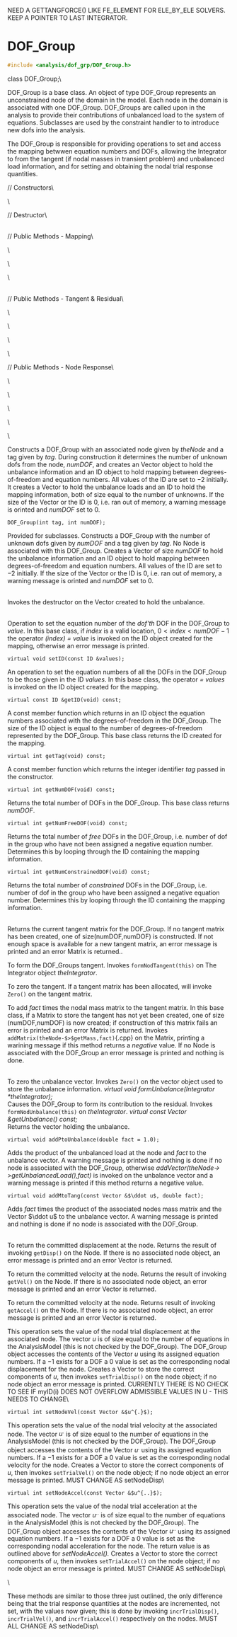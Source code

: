 NEED A GETTANGFORCE() LIKE FE_ELEMENT FOR ELE_BY_ELE SOLVERS. KEEP A
POINTER TO LAST INTEGRATOR.

# DOF_Group 

```cpp
#include <analysis/dof_grp/DOF_Group.h>
```

class DOF_Group;\

DOF_Group is a base class. An object of type DOF_Group represents an
unconstrained node of the domain in the model. Each node in the domain
is associated with one DOF_Group. DOF_Groups are called upon in the
analysis to provide their contributions of unbalanced load to the system
of equations. Subclasses are used by the constraint handler to to
introduce new dofs into the analysis.

The DOF_Group is responsible for providing operations to set and access
the mapping betwwen equation numbers and DOFs, allowing the Integrator
to from the tangent (if nodal masses in transient problem) and
unbalanced load information, and for setting and obtaining the nodal
trial response quantities.

// Constructors\

\

// Destructor\

\
// Public Methods - Mapping\

\

\

\

\
// Public Methods - Tangent & Residual\

\

\

\

\

// Public Methods - Node Response\

\

\

\

\

\

Constructs a DOF_Group with an associated node given by *theNode* and a
tag given by *tag*. During construction it determines the number of
unknown dofs from the node, *numDOF*, and creates an Vector object to
hold the unbalance information and an ID object to hold mapping between
degrees-of-freedom and equation numbers. All values of the ID are set to
$-2$ initially. It creates a Vector to hold the unbalance loads and an
ID to hold the mapping information, both of size equal to the number of
unknowns. If the size of the Vector or the ID is $0$, i.e. ran out of
memory, a warning message is orinted and *numDOF* set to $0$.

```{.cpp}
DOF_Group(int tag, int numDOF);
```

Provided for subclasses. Constructs a DOF_Group with the number of
unknown dofs given by *numDOF* and a tag given by *tag*. No Node is
associated with this DOF_Group. Creates a Vector of size *numDOF* to
hold the unbalance information and an ID object to hold mapping between
degrees-of-freedom and equation numbers. All values of the ID are set to
$-2$ initially. If the size of the Vector or the ID is $0$, i.e. ran out
of memory, a warning message is orinted and *numDOF* set to $0$.

\
Invokes the destructor on the Vector created to hold the unbalance.

\
Operation to set the equation number of the *dof'th* DOF in the
DOF_Group to *value*. In this base class, if *index* is a valid
location, $0 < index < numDOF-1$ the operator *(index) = value* is
invoked on the ID object created for the mapping, otherwise an error
message is printed.

```{.cpp}
virtual void setID(const ID &values);
```

An operation to set the equation numbers of all the DOFs in the
DOF_Group to be those given in the ID *values*. In this base class, the
operator *= values* is invoked on the ID object created for the
mapping.

```{.cpp}
virtual const ID &getID(void) const;
```

A const member function which returns in an ID object the equation
numbers associated with the degrees-of-freedom in the DOF_Group. The
size of the ID object is equal to the number of degrees-of-freedom
represented by the DOF_Group. This base class returns the ID created for
the mapping.

```{.cpp}
virtual int getTag(void) const;
```

A const member function which returns the integer identifier *tag*
passed in the constructor.

```{.cpp}
virtual int getNumDOF(void) const;
```

Returns the total number of DOFs in the DOF_Group. This base class
returns *numDOF*.

```{.cpp}
virtual int getNumFreeDOF(void) const;
```

Returns the total number of *free* DOFs in the DOF_Group, i.e. number of
dof in the group who have not been assigned a negative equation number.
Determines this by looping through the ID containing the mapping
information.

```{.cpp}
virtual int getNumConstrainedDOF(void) const;
```

Returns the total number of *constrained* DOFs in the DOF_Group, i.e.
number of dof in the group who have been assigned a negative equation
number. Determines this by looping through the ID containing the mapping
information.

\
Returns the current tangent matrix for the DOF_Group. If no tangent
matrix has been created, one of size(numDOF,numDOF) is constructed. If
not enough space is available for a new tangent matrix, an error message
is printed and an error Matrix is returned..

To form the DOF_Groups tangent. Invokes `formNodTangent(this)` on The
Integrator object *theIntegrator*.

To zero the tangent. If a tangent matrix has been allocated, will invoke
`Zero()` on the tangent matrix.

To add *fact* times the nodal mass matrix to the tangent matrix. In this
base class, if a Matrix to store the tangent has not yet been created,
one of size (numDOF,numDOF) is now created; if construction of this
matrix fails an error is printed and an error Matrix is returned.
Invokes `addMatrix(theNode-$>$getMass,fact)`{.cpp} on the Matrix, printing a
warining message if this method returns a $negative$ value. If no Node
is associated with the DOF_Group an error message is printed and nothing
is done.

\
To zero the unbalance vector. Invokes `Zero()` on the vector object used
to store the unbalance information.
*virtual void formUnbalance(Integrator \*theIntegrator);* \
Causes the DOF_Group to form its contribution to the residual. Invokes
`formNodUnbalance(this)` on *theIntegrator*.
*virtual const Vector &getUnbalance() const;* \
Returns the vector holding the unbalance.

```{.cpp}
virtual void addPtoUnbalance(double fact = 1.0);
```

Adds the product of the unbalanced load at the node and *fact* to the
unbalance vector. A warning message is printed and nothing is done if no
node is associated with the DOF_Group, otherwise
*addVector(theNode-$>$getUnbalancedLoad(),fact)* is invoked on the
unbalance vector and a warning message is printed if this method returns
a negative value.

```{.cpp}
virtual void addMtoTang(const Vector &$\ddot u$, double fact);
```


Adds *fact* times the product of the associated nodes mass matrix and
the Vector $\ddot u$ to the unbalance vector. A warning message is
printed and nothing is done if no node is associated with the
DOF_Group.

\
To return the committed displacement at the node. Returns the result of
invoking `getDisp()` on the Node. If there is no associated node object,
an error message is printed and an error Vector is returned.

To return the committed velocity at the node. Returns the result of
invoking `getVel()` on the Node. If there is no associated node object,
an error message is printed and an error Vector is returned.

To return the committed velocity at the node. Returns result of invoking
`getAccel()` on the Node. If there is no associated node object, an
error message is printed and an error Vector is returned.

This operation sets the value of the nodal trial displacement at the
associated node. The vector *u* is of size equal to the number of
equations in the AnalysisModel (this is not checked by the DOF_Group).
The DOF_Group object accesses the contents of the Vector *u* using its
assigned equation numbers. If a $-1$ exists for a DOF a $0$ value is set
as the corresponding nodal displacement for the node. Creates a Vector
to store the correct components of *u*, then invokes `setTrialDisp()` on
the node object; if no node object an error message is printed.
CURRENTLY THERE IS NO CHECK TO SEE IF myID(i) DOES NOT OVERFLOW
ADMISSIBLE VALUES IN U - THIS NEEDS TO CHANGE\

```{.cpp}
virtual int setNodeVel(const Vector &$u^{.}$);
```

This operation sets the value of the nodal trial velocity at the
associated node. The vector *$u^{.}$* is of size equal to the number of
equations in the AnalysisModel (this is not checked by the DOF_Group).
The DOF_Group object accesses the contents of the Vector *$u^{.}$* using
its assigned equation numbers. If a $-1$ exists for a DOF a $0$ value is
set as the corresponding nodal velocity for the node. Creates a Vector
to store the correct components of *u*, then invokes `setTrialVel()` on
the node object; if no node object an error message is printed. MUST
CHANGE AS setNodeDisp\

```{.cpp}
virtual int setNodeAccel(const Vector &$u^{..}$);
```

This operation sets the value of the nodal trial acceleration at the
associated node. The vector *$u^{..}$* is of size equal to the number of
equations in the AnalysisModel (this is not checked by the DOF_Group).
The DOF_Group object accesses the contents of the Vector *$u^{..}$*
using its assigned equation numbers. If a $-1$ exists for a DOF a $0$
value is set as the corresponding nodal acceleration for the node. The
return value is as outlined above for *setNodeAccel().* Creates a Vector
to store the correct components of *u*, then invokes `setTrialAccel()`
on the node object; if no node object an error message is printed. MUST
CHANGE AS setNodeDisp\

\

These methods are similar to those three just outlined, the only
difference being that the trial response quantities at the nodes are
incremented, not set, with the values now given; this is done by
invoking `incrTrialDisp()`, `incrTrialVel()`, and `incrTrialAccel()`
respectively on the nodes. MUST ALL CHANGE AS setNodeDisp\
